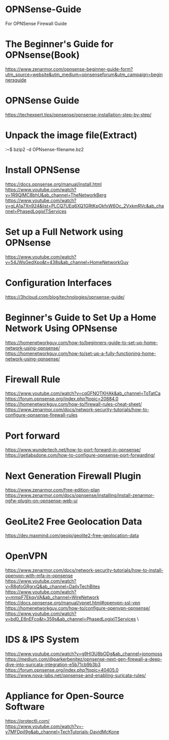 # OPNSense-Guide
For OPNSense Firewall Guide

# The Beginner's Guide for OPNsense(Book)
https://www.zenarmor.com/opnsense-beginner-guide-form?utm_source=website&utm_medium=opnsenseforum&utm_campaign=beginnersguide

# OPNSense Guide
https://techexpert.tips/opnsense/opnsense-installation-step-by-step/

# Unpack the image file(Extract)
:~$ bzip2 -d OPNsense-filename.bz2

# Install OPNSense
https://docs.opnsense.org/manual/install.html \
https://www.youtube.com/watch?v=1R9QlMC8bhU&ab_channel=TheNetworkBerg \
https://www.youtube.com/watch?v=gLA1a7Xn924&list=PLCQ7UEq6XQ1GRtKpOkfxW6Oc_2VxkmRVc&ab_channel=PhasedLogixITServices

# Set up a Full Network using OPNsense
https://www.youtube.com/watch?v=54JWsGedXpo&t=438s&ab_channel=HomeNetworkGuy

# Configuration Interfaces
https://3hcloud.com/blog/technologies/opnsense-guide/

# Beginner's Guide to Set Up a Home Network Using OPNsense
https://homenetworkguy.com/how-to/beginners-guide-to-set-up-home-network-using-opnsense/ \
https://homenetworkguy.com/how-to/set-up-a-fully-functioning-home-network-using-opnsense/

# Firewall Rule
https://www.youtube.com/watch?v=cqGFNOTKHAk&ab_channel=ToTatCa \
https://forum.opnsense.org/index.php?topic=20884.0 \
https://homenetworkguy.com/how-to/firewall-rules-cheat-sheet/ \
https://www.zenarmor.com/docs/network-security-tutorials/how-to-configure-opnsense-firewall-rules

# Port forward
https://www.wundertech.net/how-to-port-forward-in-opnsense/ \
https://getlabsdone.com/how-to-configure-opnsense-port-forwarding/

# Next Generation Firewall Plugin
https://www.zenarmor.com/free-edition-plan \
https://www.zenarmor.com/docs/opnsense/installing/install-zenarmor-ngfw-plugin-on-opnsense-web-ui

# GeoLite2 Free Geolocation Data
https://dev.maxmind.com/geoip/geolite2-free-geolocation-data

# OpenVPN
https://www.zenarmor.com/docs/network-security-tutorials/how-to-install-openvpn-with-mfa-in-opnsense \
https://www.youtube.com/watch?v=R8gfoGRgrxQ&ab_channel=DailyTechBites \
https://www.youtube.com/watch?v=mmpF7EkqvVA&ab_channel=WireNetwork \
https://docs.opnsense.org/manual/vpnet.html#openvpn-ssl-vpn \
https://homenetworkguy.com/how-to/configure-openvpn-opnsense/ \
https://www.youtube.com/watch?v=bd0_E6nEFco&t=359s&ab_channel=PhasedLogixITServices \

# IDS & IPS System
https://www.youtube.com/watch?v=g9HI3U8bODg&ab_channel=jonomoss \
https://medium.com/@parkerbenitez/opnsense-next-gen-firewall-a-deep-dive-into-suricata-integration-e5b71cb9b3b3 \
https://forum.opnsense.org/index.php?topic=40405.0 \
https://www.nova-labs.net/opnsense-and-enabling-suricata-rules/

# Appliance for Open-Source Software
https://protectli.com/ \
https://www.youtube.com/watch?v=-v7MFDpjI9g&ab_channel=TechTutorials-DavidMcKone

